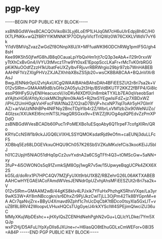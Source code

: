 # pgp-key

-----BEGIN PGP PUBLIC KEY BLOCK-----

xsBNBGdWVesBCACQOVikoBii3Lyj6LoEfP1LHJqGM7cH6uUIrEdpj8h6C/H0
IX7LPNKk+wQZf8RYYIKMNNK1P7ODlylyiVlcfTrIQWz0W76CXKLVWdV7vY6k
Yi1dVBMVqZvazZwGdZf8ONnpX6U/X+MFfuaWK96ODChRWg1pmIF5G/gh48sH
Kee99K5h50jfwfG8hJB8q0CauaLpiYbQxHm1rjt7cQ3p3eAbA+i129r0rxxW
yTtXhCxBvGn4/iVYU3tMvcz17rw9Yt0sxE1EpopSccLKaFr+rMcTvK0rbRGG
pKiKNuOOdfZzzH1kUbatFeUXZylbvFRjuvrRBRWrgio29bjr97zb7WnHABEB
AAHNF1VzZXIgPHVzZXJAZXhhbXBsZS5jb20+wsCKBBABCAA+BQJnVlXrBAsJ
BwgJENNdr0pUZvhjAxUICgQWAAIBAhkBAhsDAh4BFiEESZUt2r8ri7sa2k+V
012vSlRm+GMAAM9dB/sGHx2A05ylu2t3Hp/BSVdBKUTF2KKZ2fBFP4/Gi8lc
esoP9lHFySUyENIHeacucoV//oDKvNIXDf0Un8mbkTYXLb7EA0qVseobSarl
aYAjItxHG6/AYdyXciskMN3tgNm0lkAk5+Rj2teSYEgwlsiFdZ+jz7XBDxWZ
/iPHJ2UmH0gkVxHFxcFWA1Na2Z/O2raD7BVjP+hcxNP7iqI7oAlr5yH7GlmY
AZ/+arVaUzNNhBPe4NlFNiy2BncTDpYIb4r2Z/WbrLxVM1zb2ix90WeNUZo/
4GIzsx/XXUkKEl6ncmNTSLHagQRSGxx9v+EWZZj9UOg4qdQPEdvZzPmXPDdO
zsBNBGdWVesBCADb60PucTrPoMEXBo1uESqoAby6Q11rpeF7cofgXlRn/QRo
KRYsCcNSW1b9ckJJGQ6LVIXHLSSYQMOKsdatRjd9eOfm+caEUNj3duLLFcF5
XDBbq5Ez68LDGEVkxuOHQU9Ch057K26SbSVZKuMKv/efCis3kooKEiJJ5blJ
h01C2UpjH5NiAO51dHq0pCz2uvYxdnA2a6CSgTFfr4Q3+tOMScGw+5aNN+xy
3fuP+4i5OWONOs5q91ZvmkSjM8Opj1wgR7v5w/15UpwyeBqgUCPk4ZKX6X2S
kG5Ld/doRrx1Pi7HPC4QV7MZjFyUXIt9rbU1XBZ/RBZehrG26L06AKTXABEB
AAHCwHYEGAEIACoFAmdWVesJENNdr0pUZvhjAhsMFiEESZUt2r8ri7sa2k+V
012vSlRm+GMAAM2wB/44gKS8kIv4LPJxik7YFuHxPhzhgK5RhxVXqe/La3yr
9wKS3W+AY8mNBccgkn/sr6DhxZr9Pj/JkzCwITjLL3OjPm42Tk8BYGpnM+eA
ACr7qaNvjZrx+BByU4Xmavd9Zphf1c7nUcDqCbK1tBDco0tsyXla5GxLIT+v
uZBf8L8RV42WoopvLVHuxHQCsTUgGye/J4rkXYSclW4SPEjimQlwciZU36uC
MMyXKujWpDEshc++jHXyIQsZCENHdNehPghN2vGu+LQLIcYLDke/7Ym5XQJp
wxPZHj/D5AFuLlYpXyDlls6JXUne+r+H6lasQO8tEhuGDLxCmWEFor+08I35
=A84P
-----END PGP PUBLIC KEY BLOCK-----
